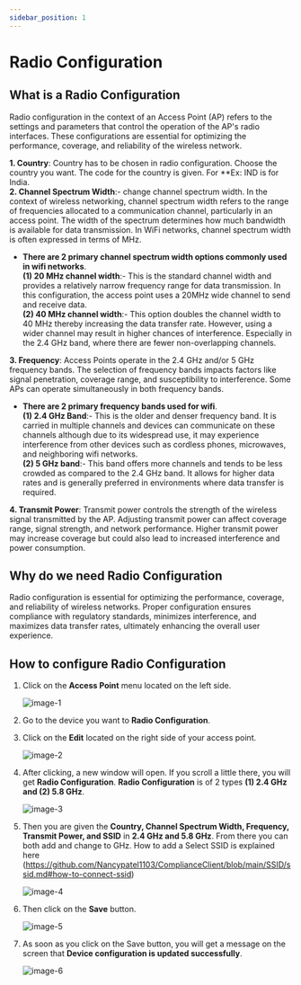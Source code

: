 ```yaml
---
sidebar_position: 1
---
```


# Radio Configuration
## What is a Radio Configuration
Radio configuration in the context of an Access Point (AP) refers to the settings and parameters that control the operation of the AP's radio interfaces. These configurations are essential for optimizing the performance, coverage, and reliability of the wireless network.

**1. Country**: Country has to be chosen in radio configuration. Choose the country you want. The code for the country is given. For **Ex: IND is for India.   
**2. Channel Spectrum Width**:- change channel spectrum width. In the context of wireless networking, channel spectrum width refers to the range of 
frequencies allocated to a communication channel, particularly in an access point. The width of the spectrum determines how much bandwidth is available 
for data transmission. In WiFi networks, channel spectrum width is often expressed in terms of MHz.        
 - **There are 2 primary channel spectrum width options commonly used in wifi networks**.      
      **(1) 20 MHz channel width**:- This is the standard channel width and provides a relatively narrow frequency range for data transmission. In this 
                                     configuration, the access point uses a 20MHz wide channel to send and receive data.     
      **(2) 40 MHz channel width**:- This option doubles the channel width to 40 MHz thereby increasing the data transfer rate. However, using a wider 
                                     channel may result in higher chances of interference. Especially in the 2.4 GHz band, where there are fewer non-overlapping 
                                     channels.

**3. Frequency**: Access Points operate in the 2.4 GHz and/or 5 GHz frequency bands. The selection of frequency bands impacts factors like signal penetration, coverage range, and susceptibility to interference. Some APs can operate simultaneously in both frequency bands.     
 - **There are 2 primary frequency bands used for wifi**.      
     **(1) 2.4 GHz Band**:- This is the older and denser frequency band. It is carried in multiple channels and devices can communicate on these channels 
                            although due to its widespread use, it may experience interference from other devices such as cordless phones, microwaves, and 
                            neighboring wifi networks.        
     **(2) 5 GHz band**:- This band offers more channels and tends to be less crowded as compared to the 2.4 GHz band. It allows for higher data rates and is 
                          generally preferred in environments where data transfer is required.       

**4. Transmit Power**: Transmit power controls the strength of the wireless signal transmitted by the AP. Adjusting transmit power can affect coverage range, signal strength, and network performance. Higher transmit power may increase coverage but could also lead to increased interference and power consumption.     


## Why do we need Radio Configuration
Radio configuration is essential for optimizing the performance, coverage, and reliability of wireless networks. Proper configuration ensures compliance with regulatory standards, minimizes interference, and maximizes data transfer rates, ultimately enhancing the overall user experience.

## How to configure Radio Configuration
1. Click on the **Access Point** menu located on the left side.

   ![image-1](https://github.com/Nancypatel1103/ComplianceClient/assets/153616269/16967454-15b5-43a3-8bd8-833d2125a561)

2. Go to the device you want to **Radio Configuration**.
3. Click on the **Edit** located on the right side of your access point.

   ![image-2](https://github.com/Nancypatel1103/ComplianceClient/assets/153616269/582a6c02-7db3-4126-bd5e-40e6a7f2b98d)

4. After clicking, a new window will open. If you scroll a little there, you will get **Radio Configuration**. **Radio Configuration** is of 2 types **(1) 2.4 GHz and (2) 5.8 GHz**.

   ![image-3](https://github.com/Nancypatel1103/ComplianceClient/assets/153616269/8940fb18-0fba-4310-b2a9-67769668cd2a)

5. Then you are given the **Country, Channel Spectrum Width, Frequency, Transmit Power, and SSID** in **2.4 GHz and 5.8 GHz**. From there you can both add and change to GHz. How to add a Select SSID is explained here (https://github.com/Nancypatel1103/ComplianceClient/blob/main/SSID/ssid.md#how-to-connect-ssid)  

   ![image-4](https://github.com/Nancypatel1103/ComplianceClient/assets/153616269/e4bffdfa-1e52-4e8b-9f04-c22e023a6be9)

6. Then click on the **Save** button.

   ![image-5](https://github.com/Nancypatel1103/ComplianceClient/assets/153616269/bc1bec27-ce66-43f1-80e4-cef920ed415e)

7. As soon as you click on the Save button, you will get a message on the screen that **Device configuration is updated successfully**.

   ![image-6](https://github.com/Nancypatel1103/ComplianceClient/assets/153616269/82ad798c-d24c-4009-81c9-ebb87e0ab377)

